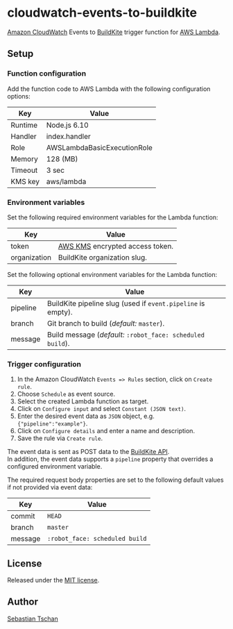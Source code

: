 # cloudwatch-events-to-buildkite
[Amazon CloudWatch](https://aws.amazon.com/cloudwatch/) Events to
[BuildKite](https://buildkite.com/) trigger function for
[AWS Lambda](https://aws.amazon.com/lambda/).

## Setup

### Function configuration
Add the function code to AWS Lambda with the following configuration options:  

Key     | Value
--------|--------------
Runtime | Node.js 6.10
Handler | index.handler
Role    | AWSLambdaBasicExecutionRole
Memory  | 128 (MB)
Timeout | 3 sec
KMS key | aws/lambda

### Environment variables
Set the following required environment variables for the Lambda function:

Key          | Value
-------------|--------------
token        | [AWS KMS](https://aws.amazon.com/kms/) encrypted access token.
organization | BuildKite organization slug.

Set the following optional environment variables for the Lambda function:

Key          | Value
-------------|--------------
pipeline     | BuildKite pipeline slug (used if `event.pipeline` is empty).
branch       | Git branch to build (*default:* `master`).
message      | Build message (*default:* `:robot_face: scheduled build`).

### Trigger configuration
1. In the Amazon CloudWatch `Events => Rules` section, click on `Create rule`.
2. Choose `Schedule` as event source.
3. Select the created Lambda function as target.
4. Click on `Configure input` and select `Constant (JSON text)`.
5. Enter the desired event data as `JSON` object, e.g. `{"pipeline":"example"}`.
6. Click on `Configure details` and enter a name and description.
7. Save the rule via `Create rule`.

The event data is sent as POST data to the
[BuildKite API](https://buildkite.com/docs/rest-api/builds#create-a-build).  
In addition, the event data supports a `pipeline` property that overrides a
configured environment variable.

The required request body properties are set to the following default values if
not provided via event data:

Key     | Value
--------|--------------
commit  | `HEAD`
branch  | `master`
message | `:robot_face: scheduled build`

## License
Released under the [MIT license](https://opensource.org/licenses/MIT).

## Author
[Sebastian Tschan](https://blueimp.net/)
